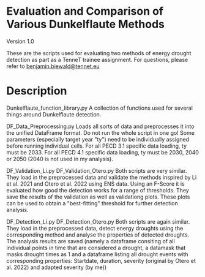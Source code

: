 # Evaluation and Comparison of Various Dunkelflaute Methods
Version 1.0

These are the scripts used for evaluating two methods of energy drought detection as part as a TenneT trainee assignment.
For questions, please refer to benjamin.biewald@tennet.eu


# Description

Dunkelflaute_function_library.py
A collection of functions used for several things around Dunkelflaute detection.

DF_Data_Preprocessing.py
Loads all sorts of data and preprocesses it into the unified DataFrame format.
Do not run the whole script in one go! Some parameters (especially target year "ty") need to be individually assigned before running individual cells.
For all PECD 3.1 specific data loading, ty must be 2033.
For all PECD 4.1 specific data loading, ty must be 2030, 2040 or 2050 (2040 is not used in my analysis).

DF_Validation_Li.py
DF_Validation_Otero.py
Both scripts are very similar. They load in the preprocessed data and validate the methods inspired by Li et al. 2021 and Otero et al. 2022 using ENS data.
Using an F-Score it is evaluated how good the detection works for a range of thresholds.
They save the results of the validation as well as validationg plots. These plots can be used to obtain a "best-fitting" threshold for further detection analysis.

DF_Detection_Li.py
DF_Detection_Otero.py
Both scripts are again similar. They load in the preprocessed data, detect energy droughts using the corresponding method and analyse the properties of detected droughts.
The analysis results are saved (namely a dataframe consiting of all individual points in time that are considered a drought, a datamask that masks drought times as 1 and a dataframe listing all drought events with corresponding properties: Startdate, duration, severity (original by Otero et al. 2022) and adapted severity (by me))
